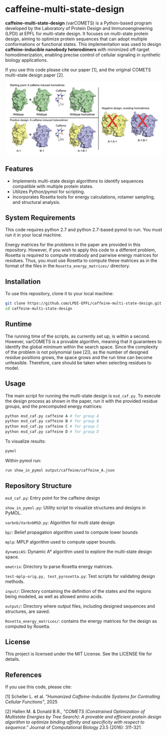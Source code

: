 # caffeine-multi-state-design

**caffeine-multi-state-design** (varCOMETS) is a Python-based program developed by the Laboratory of Protein Design and Immunoengineering (LPDI) at EPFL for multi-state design. It focuses on multi-state protein design, aiming to optimize protein sequences that can adopt multiple conformations or functional states. This implementation was used to design **caffeine-inducible nanobody heterodimers** with minimized off-target homodimerization, enabling precise control of cellular signaling in synthetic biology applications.

If you use this code please cite our paper [1], and the original COMETS multi-state design paper [2].

![Caffeine multi state design](images/Caffeine.png)

## Features

- Implements multi-state design algorithms to identify sequences compatible with multiple protein states.
- Utilizes Python/pymol for scripting.
- Incorporates Rosetta tools for energy calculations, rotamer sampling, and structural analysis.

## System Requirements
This code requires python 2.7 and python 2.7-based pymol to run. You must run it in your local machine.

Energy matrices for the problems in the paper are provided in this repository. However, if you wish to apply this code to a different problem, Rosetta is required to compute intrabody and pairwise energy matrices for residues. Thus, you must use Rosetta to compute these matrices as in the format of the files in the ``Rosetta_energy_matrices/`` directory.

## Installation

To use this repository, clone it to your local machine:

```bash
git clone https://github.com/LPDI-EPFL/caffeine-multi-state-design.git
cd caffeine-multi-state-design
```



## Runtime
The running time of the scripts, as currently set up, is within a second. However, varCOMETS is a provable algorithm, meaning that it guarantees to identify the global minimum within the search space. Since the complexity of the problem is not polynomial (see [2]), as the number of designed residue positions grows, the space grows and the run time can become unfeasible. Therefore, care should be taken when selecting residues to model.

## Usage
The main script for running the multi-state design is ``msd_caf.py``. To execute the design process as shown in the paper, run it with the provided residue groups, and the precomputed energy matrices: 

```bash
python msd_caf.py caffeine A # for group A
python msd_caf.py caffeine B # for group B
python msd_caf.py caffeine C # for group C
python msd_caf.py caffeine D # for group D
```

To visualize results: 
```bash
pymol
```

Within pymol run: 
```bash
run show_in_pymol output/caffeine/caffeine_A.json
```


## Repository Structure

``msd_caf.py``: Entry point for the caffeine design

``show_in_pymol.py``: Utility script to visualize structures and designs in PyMOL.

``varbnb/VarbnbMSD.py``: Algorithm for multi state design

``bp/``: Belief propagation algorithm used to compute lower bounds 

``mplp``: MPLP algorithm used to compute upper bounds.

``dynamicAS``: Dynamic A* algorithm used to explore the multi-state design space.

``ematrix``: Directory to parse Rosetta energy matrices.

``test-mplp-orig.py, test_pyrosetta.py``: Test scripts for validating design methods.

``input/``: Directory containing the definition of the states and the regions being modeled, as well as allowed amino acids.

``output/``: Directory where output files, including designed sequences and structures, are saved.

``Rosetta_energy_matrices/``: contains the energy matrices for the design as computed by Rosetta. 

## License
This project is licensed under the MIT License. See the LICENSE file for details.

## References
If you use this code, please cite:

[1] Scheller L. et al. _"Humanized Caffeine-Inducible Systems for Controlling Cellular Functions"_, 2025

[2] Hallen M. & Donald B.R., _"COMETS (Constrained Optimization of Multistate Energies by Tree Search): A provable and efficient protein design algorithm to optimize binding affinity and specificity with respect to sequence."_ Journal of Computational Biology 23.5 (2016): 311-321.



